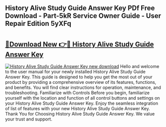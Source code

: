 ## History Alive Study Guide Answer Key PDf Free Download - Part-5kR Service Owner Guide - User Repair Edition 5yXFq

# <h2><a href="http://bc82970.oget.top/?id=History+Alive+Study+Guide+Answer+Key">🔗Download New 👉🔴 History Alive Study Guide Answer Key</a></h2>

[![History Alive Study Guide Answer Key new download](https://i.imgur.com/5g1atiW.png)](http://bc82970.oget.top/?id=History+Alive+Study+Guide+Answer+Key)
Hello and welcome to the user manual for your newly installed History Alive Study Guide Answer Key. This guide is designed to help you get the most out of your product by providing a comprehensive overview of its features, functions, and benefits. You will find clear instructions for operation, maintenance, and troubleshooting. Familiarize with Controls Before you begin, familiarize yourself with the location and function of all control buttons and settings on your History Alive Study Guide Answer Key. Enjoy the seamless integration of list of features with your new History Alive Study Guide Answer Key. Thank You for Choosing History Alive Study Guide Answer Key. We value your trust and support.
